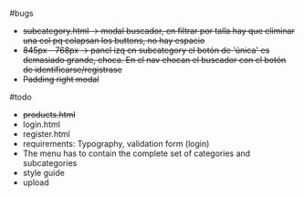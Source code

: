 #bugs 
- <del>subcategory.html -> modal buscador, en filtrar por talla hay que eliminar una col pq colapsan los buttons, no hay espacio</del>
- <del>845px - 768px -> panel izq en subcategory el botón de 'única' es demasiado grande, choca. En el nav chocan el buscador con el botón de identificarse/registrase</del>
- <del>Padding right modal</del>

#todo 
- <del>products.html</del>
- login.html
- register.html
- requirements: Typography, validation form (login)
- The menu has to contain the complete set of categories and subcategories
- style guide
- upload

